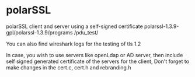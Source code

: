 # polarSSL
polarSSL client and server using a self-signed certificate
polarssl-1.3.9-gpl/polarssl-1.3.9/programs
/pdu_test/

You can also find wireshark logs for the testing of tls 1.2

In case, you wish to use servers like openLdap or AD server, then include self signed generated certificate of the servers for the client, Don't forget to make changes in the cert.c, cert.h and rebranding.h
